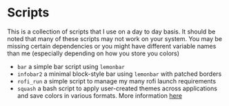# Scripts

This is a collection of scripts that I use on a day to day basis. 
It should be noted that many of these scripts may not work on your system. 
You may be missing certain dependencies or you might have different variable
names than me (especially depending on how you store you colors)

* `bar` a simple bar script using `lemonbar`
* `infobar2` a minimal block-style bar using `lemonbar` with patched borders
* `rofi_run` a simple script to manage my many rofi launch requirements
* `squash` a bash script to apply user-created themes across applications
  and save colors in various formats. More information [here](https://github.com/JLErivn/squash)
